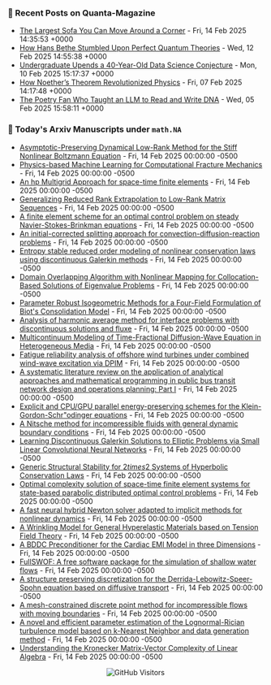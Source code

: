 ### 📝 Recent Posts on Quanta-Magazine
<!-- quanta starts -->
* <a href="https://www.quantamagazine.org/the-largest-sofa-you-can-move-around-a-corner-20250214/">The Largest Sofa You Can Move Around a Corner</a> - Fri, 14 Feb 2025 14:35:53 +0000
* <a href="https://www.quantamagazine.org/how-hans-bethe-stumbled-upon-perfect-quantum-theories-20250212/">How Hans Bethe Stumbled Upon Perfect Quantum Theories</a> - Wed, 12 Feb 2025 14:55:38 +0000
* <a href="https://www.quantamagazine.org/undergraduate-upends-a-40-year-old-data-science-conjecture-20250210/">Undergraduate Upends a 40-Year-Old Data Science Conjecture</a> - Mon, 10 Feb 2025 15:17:37 +0000
* <a href="https://www.quantamagazine.org/how-noethers-theorem-revolutionized-physics-20250207/">How Noether’s Theorem Revolutionized Physics</a> - Fri, 07 Feb 2025 14:17:48 +0000
* <a href="https://www.quantamagazine.org/the-poetry-fan-who-taught-an-llm-to-read-and-write-dna-20250205/">The Poetry Fan Who Taught an LLM to Read and Write DNA</a> - Wed, 05 Feb 2025 15:58:11 +0000
<!-- quanta ends -->


### 📝 Today's Arxiv Manuscripts under ``math.NA``
<!-- arxiv-math-na starts -->
* <a href="https://arxiv.org/abs/2502.08951">Asymptotic-Preserving Dynamical Low-Rank Method for the Stiff Nonlinear Boltzmann Equation</a> - Fri, 14 Feb 2025 00:00:00 -0500
* <a href="https://arxiv.org/abs/2502.09025">Physics-based Machine Learning for Computational Fracture Mechanics</a> - Fri, 14 Feb 2025 00:00:00 -0500
* <a href="https://arxiv.org/abs/2502.09159">An hp Multigrid Approach for space-time finite elements</a> - Fri, 14 Feb 2025 00:00:00 -0500
* <a href="https://arxiv.org/abs/2502.09165">Generalizing Reduced Rank Extrapolation to Low-Rank Matrix Sequences</a> - Fri, 14 Feb 2025 00:00:00 -0500
* <a href="https://arxiv.org/abs/2502.09336">A finite element scheme for an optimal control problem on steady Navier-Stokes-Brinkman equations</a> - Fri, 14 Feb 2025 00:00:00 -0500
* <a href="https://arxiv.org/abs/2502.09371">An initial-corrected splitting approach for convection-diffusion-reaction problems</a> - Fri, 14 Feb 2025 00:00:00 -0500
* <a href="https://arxiv.org/abs/2502.09381">Entropy stable reduced order modeling of nonlinear conservation laws using discontinuous Galerkin methods</a> - Fri, 14 Feb 2025 00:00:00 -0500
* <a href="https://arxiv.org/abs/2502.09398">Domain Overlapping Algorithm with Nonlinear Mapping for Collocation-Based Solutions of Eigenvalue Problems</a> - Fri, 14 Feb 2025 00:00:00 -0500
* <a href="https://arxiv.org/abs/2502.09410">Parameter Robust Isogeometric Methods for a Four-Field Formulation of Biot's Consolidation Model</a> - Fri, 14 Feb 2025 00:00:00 -0500
* <a href="https://arxiv.org/abs/2502.09413">Analysis of harmonic average method for interface problems with discontinuous solutions and fluxe</a> - Fri, 14 Feb 2025 00:00:00 -0500
* <a href="https://arxiv.org/abs/2502.09428">Multicontinuum Modeling of Time-Fractional Diffusion-Wave Equation in Heterogeneous Media</a> - Fri, 14 Feb 2025 00:00:00 -0500
* <a href="https://arxiv.org/abs/2502.09429">Fatigue reliability analysis of offshore wind turbines under combined wind-wave excitation via DPIM</a> - Fri, 14 Feb 2025 00:00:00 -0500
* <a href="https://arxiv.org/abs/2502.09508">A systematic literature review on the application of analytical approaches and mathematical programming in public bus transit network design and operations planning: Part I</a> - Fri, 14 Feb 2025 00:00:00 -0500
* <a href="https://arxiv.org/abs/2502.09537">Explicit and CPU/GPU parallel energy-preserving schemes for the Klein-Gordon-Schr"odinger equations</a> - Fri, 14 Feb 2025 00:00:00 -0500
* <a href="https://arxiv.org/abs/2502.09550">A Nitsche method for incompressible fluids with general dynamic boundary conditions</a> - Fri, 14 Feb 2025 00:00:00 -0500
* <a href="https://arxiv.org/abs/2502.08783">Learning Discontinuous Galerkin Solutions to Elliptic Problems via Small Linear Convolutional Neural Networks</a> - Fri, 14 Feb 2025 00:00:00 -0500
* <a href="https://arxiv.org/abs/2502.08998">Generic Structural Stability for $2 times 2$ Systems of Hyperbolic Conservation Laws</a> - Fri, 14 Feb 2025 00:00:00 -0500
* <a href="https://arxiv.org/abs/2404.10350">Optimal complexity solution of space-time finite element systems for state-based parabolic distributed optimal control problems</a> - Fri, 14 Feb 2025 00:00:00 -0500
* <a href="https://arxiv.org/abs/2407.03945">A fast neural hybrid Newton solver adapted to implicit methods for nonlinear dynamics</a> - Fri, 14 Feb 2025 00:00:00 -0500
* <a href="https://arxiv.org/abs/2410.16990">A Wrinkling Model for General Hyperelastic Materials based on Tension Field Theory</a> - Fri, 14 Feb 2025 00:00:00 -0500
* <a href="https://arxiv.org/abs/2502.07722">A BDDC Preconditioner for the Cardiac EMI Model in three Dimensions</a> - Fri, 14 Feb 2025 00:00:00 -0500
* <a href="https://arxiv.org/abs/1401.4125">FullSWOF: A free software package for the simulation of shallow water flows</a> - Fri, 14 Feb 2025 00:00:00 -0500
* <a href="https://arxiv.org/abs/2312.13284">A structure preserving discretization for the Derrida-Lebowitz-Speer-Spohn equation based on diffusive transport</a> - Fri, 14 Feb 2025 00:00:00 -0500
* <a href="https://arxiv.org/abs/2404.17542">A mesh-constrained discrete point method for incompressible flows with moving boundaries</a> - Fri, 14 Feb 2025 00:00:00 -0500
* <a href="https://arxiv.org/abs/2409.01694">A novel and efficient parameter estimation of the Lognormal-Rician turbulence model based on k-Nearest Neighbor and data generation method</a> - Fri, 14 Feb 2025 00:00:00 -0500
* <a href="https://arxiv.org/abs/2502.08029">Understanding the Kronecker Matrix-Vector Complexity of Linear Algebra</a> - Fri, 14 Feb 2025 00:00:00 -0500
<!-- arxiv-math-na ends -->

<div align="center">
  
![GitHub Visitors](https://api.visitorbadge.io/api/visitors?path=https%3A%2F%2Fgithub.com%2Flowrank&label=profile%20views&labelColor=%231e1e2e&countColor=%23cba6f7)



</div>
